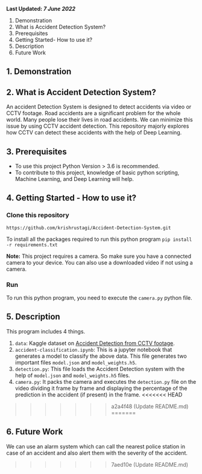 

**Last Updated: *7 June 2022***

1. Demonstration
2. What is Accident Detection System?
3. Prerequisites
4. Getting Started- How to use it?
5. Description
6. Future Work

## 1. Demonstration

## 2. What is Accident Detection System?

An accident Detection System is designed to detect accidents via video or CCTV footage. Road accidents are a significant problem for the whole world. Many people lose their lives in road accidents. We can minimize this issue by using CCTV accident detection. This repository majorly explores how CCTV can detect these accidents with the help of Deep Learning.

## 3. Prerequisites

- To use this project Python Version > 3.6 is recommended.
- To contribute to this project, knowledge of basic python scripting, Machine Learning, and Deep Learning will help.

## 4. Getting Started - How to use it?

### Clone this repository

`https://github.com/krishrustagi/Accident-Detection-System.git`

To install all the packages required to run this python program
`pip install -r requirements.txt`

**Note:** This project requires a camera. So make sure you have a connected camera to your device. You can also use a downloaded video if not using a camera.

### Run

To run this python program, you need to execute the `camera.py` python file.

## 5. Description

This program includes 4 things.

1. `data`: Kaggle dataset on [Accident Detection from CCTV footage](https://www.kaggle.com/code/mrcruise/accident-classification/data).
2. `accident-classification.ipynb`: This is a jupyter notebook that generates a model to classify the above data. This file generates two important files `model.json` and `model_weights.h5`.
3. `detection.py`: This file loads the Accident Detection system with the help of `model.json` and `model_weights.h5` files.
4. `camera.py`: It packs the camera and executes the `detection.py` file on the video dividing it frame by frame and displaying the percentage of the prediction in the accident (if present) in the frame.
<<<<<<< HEAD
>>>>>>> a2a4f48 (Update README.md)
=======

## 6. Future Work

We can use an alarm system which can call the nearest police station in case of an accident and also alert them with the severity of the accident.
>>>>>>> 7aed10e (Update README.md)
